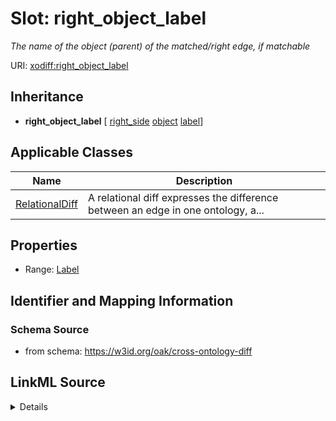 # Slot: right_object_label
_The name of the object (parent) of the matched/right edge, if matchable_


URI: [xodiff:right_object_label](https://w3id.org/oak/cross-ontology-diff/right_object_label)




## Inheritance

* **right_object_label** [ [right_side](right_side.md) [object](object.md) [label](label.md)]





## Applicable Classes

| Name | Description |
| --- | --- |
[RelationalDiff](RelationalDiff.md) | A relational diff expresses the difference between an edge in one ontology, a...






## Properties

* Range: [Label](Label.md)







## Identifier and Mapping Information







### Schema Source


* from schema: https://w3id.org/oak/cross-ontology-diff




## LinkML Source

<details>
```yaml
name: right_object_label
description: The name of the object (parent) of the matched/right edge, if matchable
from_schema: https://w3id.org/oak/cross-ontology-diff
rank: 1000
mixins:
- right_side
- object
- label
alias: right_object_label
owner: RelationalDiff
domain_of:
- RelationalDiff
range: Label

```
</details>